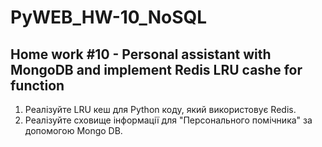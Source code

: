 # PyWEB_HW-10_NoSQL
## Home work #10 - Personal assistant with MongoDB and implement Redis LRU cashe for function
1. Реалізуйте LRU кеш для Python коду, який використовує Redis.
2. Реалізуйте сховище інформації для "Персонального помічника" за допомогою Mongo DB.
